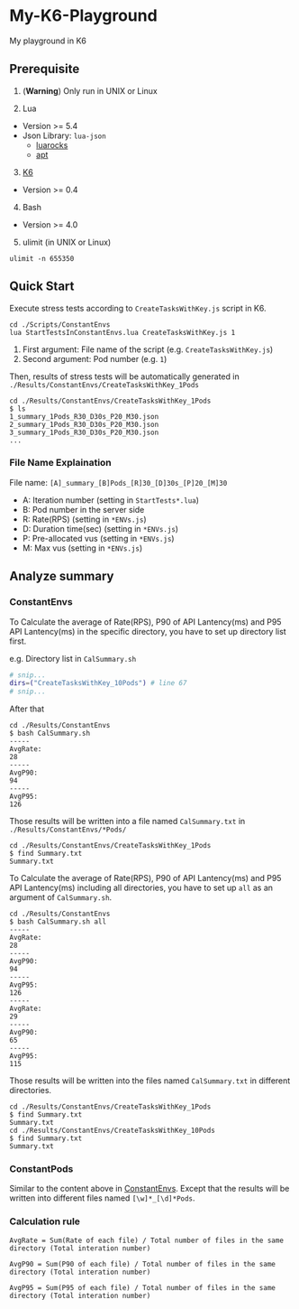 # My-K6-Playground

My playground in K6

## Prerequisite

1. (**Warning**) Only run in UNIX or Linux

2. Lua
  - Version >= 5.4
  - Json Library: `lua-json`
    - [luarocks](https://luarocks.org/modules/neoxic/lua-json)
    - [apt](https://zoomadmin.com/HowToInstall/UbuntuPackage/lua-json)

3. [K6](https://github.com/grafana/k6)
  - Version >= 0.4

4. Bash
  - Version >= 4.0

5. ulimit (in UNIX or Linux)

```console
ulimit -n 655350
```

## Quick Start

Execute stress tests according to `CreateTasksWithKey.js` script in K6.

```console
cd ./Scripts/ConstantEnvs
lua StartTestsInConstantEnvs.lua CreateTasksWithKey.js 1
```

1. First argument: File name of the script (e.g. `CreateTasksWithKey.js`)
2. Second argument: Pod number (e.g. `1`)

Then, results of stress tests will be automatically generated in `./Results/ConstantEnvs/CreateTasksWithKey_1Pods`

```console
cd ./Results/ConstantEnvs/CreateTasksWithKey_1Pods
$ ls
1_summary_1Pods_R30_D30s_P20_M30.json
2_summary_1Pods_R30_D30s_P20_M30.json
3_summary_1Pods_R30_D30s_P20_M30.json
...
```

### File Name Explaination

File name: `[A]_summary_[B]Pods_[R]30_[D]30s_[P]20_[M]30`

- A: Iteration number (setting in `StartTests*.lua`)
- B: Pod number in the server side
- R: Rate(RPS) (setting in `*ENVs.js`)
- D: Duration time(sec) (setting in `*ENVs.js`)
- P: Pre-allocated vus (setting in `*ENVs.js`)
- M: Max vus (setting in `*ENVs.js`)

## Analyze summary

### ConstantEnvs

To Calculate the average of Rate(RPS), P90 of API Lantency(ms) and P95 API Lantency(ms) in the specific directory, you have to set up directory list first.

e.g. Directory list in `CalSummary.sh`

```bash
# snip...
dirs=("CreateTasksWithKey_10Pods") # line 67
# snip...
```

After that

```console
cd ./Results/ConstantEnvs
$ bash CalSummary.sh
-----
AvgRate:
28
-----
AvgP90:
94
-----
AvgP95:
126
```

Those results will be written into a file named `CalSummary.txt` in `./Results/ConstantEnvs/*Pods/`

```console
cd ./Results/ConstantEnvs/CreateTasksWithKey_1Pods
$ find Summary.txt
Summary.txt
```

To Calculate the average of Rate(RPS), P90 of API Lantency(ms) and P95 API Lantency(ms) including all directories, you have to set up `all` as an argument of `CalSummary.sh`.

```console
cd ./Results/ConstantEnvs
$ bash CalSummary.sh all
-----
AvgRate:
28
-----
AvgP90:
94
-----
AvgP95:
126
-----
AvgRate:
29
-----
AvgP90:
65
-----
AvgP95:
115
```

Those results will be written into the files named `CalSummary.txt` in different directories.

```console
cd ./Results/ConstantEnvs/CreateTasksWithKey_1Pods
$ find Summary.txt
Summary.txt
cd ./Results/ConstantEnvs/CreateTasksWithKey_10Pods
$ find Summary.txt
Summary.txt
```

### ConstantPods

Similar to the content above in [ConstantEnvs](#constantenvs). Except that the results will be written into different files named `[\w]*_[\d]*Pods`.

### Calculation rule

```plaintext
AvgRate = Sum(Rate of each file) / Total number of files in the same directory (Total interation number)

AvgP90 = Sum(P90 of each file) / Total number of files in the same directory (Total interation number)

AvgP95 = Sum(P95 of each file) / Total number of files in the same directory (Total interation number)
```
